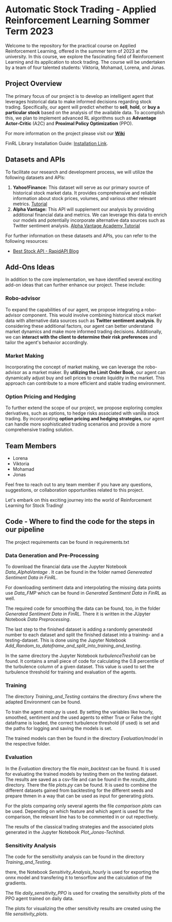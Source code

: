 # Automatic Stock Trading - Applied Reinforcement Learning Sommer Term 2023

Welcome to the repository for the practical course on Applied Reinforcement Learning, offered in the summer term of 2023 at the university. In this course, we explore the fascinating field of Reinforcement Learning and its application to stock trading. The course will be undertaken by a team of four talented students: Viktoria, Mohamad, Lorena, and Jonas.

## Project Overview

The primary focus of our project is to develop an intelligent agent that leverages historical data to make informed decisions regarding stock trading. Specifically, our agent will predict whether to **sell**, **hold**, or **buy a particular stock** based on the analysis of the available data. To accomplish this, we plan to implement advanced RL algorithms such as **Advantage Actor-Critic** (A2C) and **Proximal Policy Optimization** (PPO).

For more information on the project please visit our [**Wiki**](https://github.com/Hajuj/Applied-Reinforcement-Learning-for-Stock-Trading/wiki)

FinRL Library Installation Guide: [Installation Link](https://finrl.readthedocs.io/en/latest/start/installation.html).

## Datasets and APIs 

To facilitate our research and development process, we will utilize the following datasets and APIs:

1. **Yahoo!Finance:** This dataset will serve as our primary source of historical stock market data. It provides comprehensive and reliable information about stock prices, volumes, and various other relevant metrics. [Tutorial](https://algotrading101.com/learn/yahoo-finance-api-guide/)
2. **Alpha Vantage:** This API will supplement our analysis by providing additional financial data and metrics. We can leverage this data to enrich our models and potentially incorporate alternative data sources such as Twitter sentiment analysis. [Alpha Vantage Academy Tutorial](https://www.alphavantage.co/academy/)

For further information on these datasets and APIs, you can refer to the following resources:
- [Best Stock API - RapidAPI Blog](https://rapidapi.com/blog/best-stock-api/)

## Add-Ons Ideas

In addition to the core implementation, we have identified several exciting add-on ideas that can further enhance our project. These include:

### Robo-advisor

To expand the capabilities of our agent, we propose integrating a robo-advisor component. This would involve combining historical stock market data with alternative data sources such as **Twitter sentiment analysis**. By considering these additional factors, our agent can better understand market dynamics and make more informed trading decisions. Additionally, we can **interact with the client to determine their risk preferences** and tailor the agent's behavior accordingly.

### Market Making

Incorporating the concept of market making, we can leverage the robo-advisor as a market maker. By **utilizing the Limit Order Book**, our agent can dynamically adjust buy and sell prices to create liquidity in the market. This approach can contribute to a more efficient and stable trading environment.

### Option Pricing and Hedging

To further extend the scope of our project, we propose exploring complex derivatives, such as options, to hedge risks associated with vanilla stock trading. By incorporating **option pricing and hedging strategies**, our agent can handle more sophisticated trading scenarios and provide a more comprehensive trading solution.

## Team Members

- Lorena
- Viktoria
- Mohamad
- Jonas

Feel free to reach out to any team member if you have any questions, suggestions, or collaboration opportunities related to this project.

Let's embark on this exciting journey into the world of Reinforcement Learning for Stock Trading!

## Code - Where to find the code for the steps in our pipeline

The project requirements can be found in requirements.txt 

### Data Generation and Pre-Processing

To download the financial data use the Jupyter Notebook *Data_AlphaVantage* . It can be found in the folder named *Genereated Sentiment Data in FinRL*. 

For downloading sentiment data and interpolating the missing data points use *Data_FMP* which can be found in *Generated Sentiment Data in FinRL* as well.

The required code for smoothing the data can be found, too,  in the folder *Generated Sentiment Data in FinRL*. There it is written in the JUpyter Notebook *Data Preprocessing*.

The last step to the finished dataset is adding a randomly generatedd number to each dataset and split the finished dataset into a training- and a testing-dataset. This is done using the Jupyter Notebook *Add_Random_to_dataframe_and_split_into_training_and_testing*.

In the same directory the Jupyter Notebook *turbulenceTreshold* can be found. It contains a small piece of code for calculating the 0.8 percentile of the turbulence column of  a given dataset. This value is used to set the turbulence threshold for training and evaluation of the agents. 

### Training
The directory *Training_and_Testing* contains the directory *Envs* where the adapted Environment can be found. 

To train the agent *main.py* is used. By setting the variables like hourly, smoothed, sentiment and the used agents to either True or False the right dataframe is loaded, the correct turbulence threshold (if used) is set and the paths for logging and saving the models is set. 

The trained models can then be found in the directory *Evaluation/model* in the respective folder. 

### Evaluation

In the *Evaluation* directory the file *main_backtest* can be found. It is used for evaluating the trained models by testing them on the testing dataset. The results are saved as a csv-file and can be found in the *results_data* directory.
There the file *plots.py* can be found. It is used to combine the different datasets gained from backtesting for the different seeds and prepare thmen in a way that can be used as input for generating plots.

For the plots comparing only several agents the file *comparison plots* can be used. Depending on which feature and which agent is used for the comparison, the relevant line has to be commented in or out repectively. 

The results of the classical trading strategies and the associated plots generated in the Jupyter Notebook *Plot_Jonas-TechIndi*. 

### Sensitivity Analysis

The code for the sensitivity analysis can be found in the directory *Training_and_Testing*. 

there, the Notebook *Sensitivity_Analysis_hourly* is used for exporting the onnx model and transfering it to tensorflow and the calculation of the gradients. 

The file *daily_sensitivity_PPO* is used for creating the sensitivity plots of the PPO agent trained on daily data.

The plots for visualizing the other sensitivity results are created using the file *sensitivity_plots*.



